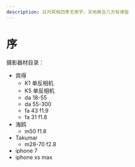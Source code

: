 ```yaml
---
description: 日月冥辉四季无常宇，天地离合八方有律宙
---
```


# 序

摄影器材目录：

* 宾得
  * K1 单反相机
  * K5 单反相机
  * da 18-55
  * da 55-300
  * fa 43 f1.9
  * fa 31 f1.8
* 海鸥
  * m50 f1.8
* Takumar
  * m28-70 f2.8
* iphone 7
* iphone xs max

